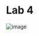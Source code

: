 # Lab 4 
![image](https://user-images.githubusercontent.com/91877111/163166400-f0d9adcc-29ea-4032-acf7-da7cf5254aa0.png)

